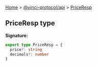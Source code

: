 [Home](./index.md) &gt; [@vinci-protocol/api](./api.md) &gt; [PriceResp](./api.priceresp.md)

## PriceResp type

<b>Signature:</b>

```typescript
export type PriceResp = {
  price?: string
  decimals?: number
}
```
